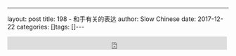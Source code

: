---
layout: post
title: 198 - 和手有关的表达
author: Slow Chinese
date: 2017-12-22
categories: []tags: []---

<iframe src="https://archive.org/embed/slowchinese_201909/Slow_Chinese_198.mp3" width="500" height="30" frameborder="0" webkitallowfullscreen="true" mozallowfullscreen="true" allowfullscreen></iframe>
